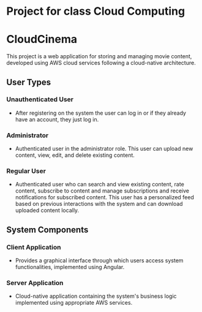 # Project for class Cloud Computing

# CloudCinema
This project is a web application for storing and managing movie content, developed using AWS cloud services following a cloud-native architecture.

## User Types
### Unauthenticated User
- After registering on the system the user can log in or if they already have an account, they just log in.
### Administrator
- Authenticated user in the administrator role. This user can upload new content, view, edit, and delete existing content.
### Regular User
- Authenticated user who can search and view existing content, rate content, subscribe to content and manage subscriptions and receive notifications for subscribed content. This user has a personalized feed based on previous interactions with the system and can download uploaded content locally.
## System Components
### Client Application
- Provides a graphical interface through which users access system functionalities, implemented using Angular.
### Server Application
- Cloud-native application containing the system's business logic implemented using appropriate AWS services.
